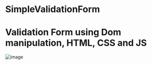 # SimpleValidationForm
# Validation Form using Dom manipulation, HTML, CSS and JS
![image](https://user-images.githubusercontent.com/85442674/212484816-16909ce4-960b-49f6-8302-730e5d9631cb.png)
